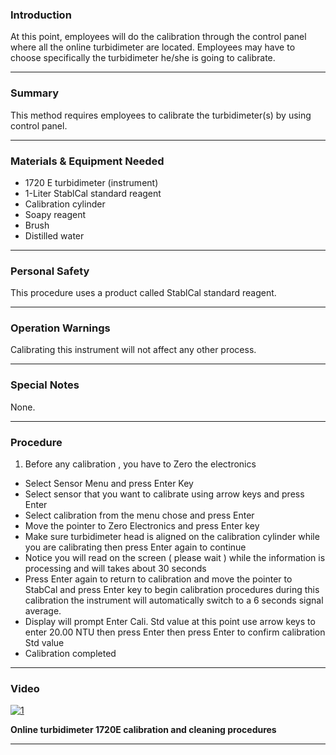 ### Introduction
At this point, employees will do the calibration through the control panel where all the online turbidimeter are located. Employees may have to choose specifically the turbidimeter he/she is going to calibrate.
***

### Summary
This method requires employees to calibrate the turbidimeter(s) by using control panel. 
***

### Materials & Equipment Needed
- 1720 E turbidimeter (instrument)
- 1-Liter StablCal standard reagent
- Calibration cylinder
- Soapy reagent
- Brush
- Distilled water
***

### Personal Safety
This procedure uses a product called StablCal standard reagent.
***

### Operation Warnings
Calibrating this  instrument will not affect any other process.
***

### Special Notes
None.
***

### Procedure
1. Before any calibration , you have to Zero the electronics
- Select Sensor Menu and press Enter Key
- Select sensor that you want to calibrate using arrow keys and press Enter
- Select calibration from the menu chose and press Enter
- Move the pointer to Zero Electronics and press Enter key
- Make sure turbidimeter head is aligned on the calibration cylinder while you are calibrating then press Enter again to continue
- Notice you will read on the screen ( please wait ) while the information is processing and will takes about 30 seconds
- Press Enter again to return to  calibration and move the pointer to StabCal and press Enter key to begin calibration procedures during this calibration the instrument will automatically switch to a 6 seconds signal average.
- Display will prompt Enter Cali. Std value at this point use arrow keys to enter 20.00 NTU then press Enter then press Enter to confirm  calibration Std value
- Calibration completed
***

### Video

[![1](http://img.youtube.com/vi/0u42Zc21CRU/0.jpg)](https://www.youtube.com/watch?v=0u42Zc21CRU "Online turbidimeter 1720E calibration and cleaning procedures")

**Online turbidimeter 1720E calibration and cleaning procedures**
***
